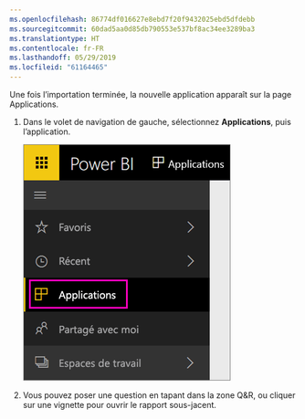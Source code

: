 ```yaml
---
ms.openlocfilehash: 86774df016627e8ebd7f20f9432025ebd5dfdebb
ms.sourcegitcommit: 60dad5aa0d85db790553e537bf8ac34ee3289ba3
ms.translationtype: HT
ms.contentlocale: fr-FR
ms.lasthandoff: 05/29/2019
ms.locfileid: "61164465"
---
```

Une fois l’importation terminée, la nouvelle application apparaît sur la page Applications.

1. Dans le volet de navigation de gauche, sélectionnez **Applications**, puis l’application.
   
     ![Applications dans le volet de navigation de gauche](media/powerbi-service-apps-open-app/power-bi-service-apps-left-nav.png)
2. Vous pouvez poser une question en tapant dans la zone Q&R, ou cliquer sur une vignette pour ouvrir le rapport sous-jacent. 


